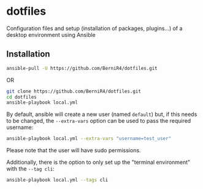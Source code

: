 # dotfiles
Configuration files and setup (installation of packages, plugins...) of a desktop environment using Ansible

## Installation
```sh
ansible-pull -U https://github.com/BerniR4/dotfiles.git
```
OR
```sh
git clone https://github.com/BerniR4/dotfiles.git
cd dotfiles
ansible-playbook local.yml
```

By default, ansible will create a new user (named `default`) but, if this needs to be changed, the `--extra-vars` option can be used to pass the required username:
```sh
ansible-playbook local.yml --extra-vars "username=test_user"
```
Please note that the user will have sudo permissions.

Additionally, there is the option to only set up the "terminal environment" with the `--tag cli`:
```sh
ansible-playbook local.yml --tags cli
```